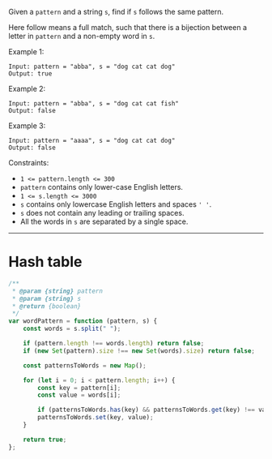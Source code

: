 Given a `pattern` and a string `s`, find if `s` follows the same pattern.

Here follow means a full match, such that there is a bijection between a letter in `pattern` and a non-empty word in `s`.

Example 1:

```
Input: pattern = "abba", s = "dog cat cat dog"
Output: true
```

Example 2:

```
Input: pattern = "abba", s = "dog cat cat fish"
Output: false
```

Example 3:

```
Input: pattern = "aaaa", s = "dog cat cat dog"
Output: false
```

Constraints:

-   `1 <= pattern.length <= 300`
-   `pattern` contains only lower-case English letters.
-   `1 <= s.length <= 3000`
-   `s` contains only lowercase English letters and spaces `' '`.
-   `s` does not contain any leading or trailing spaces.
-   All the words in `s` are separated by a single space.

---

# Hash table

```js
/**
 * @param {string} pattern
 * @param {string} s
 * @return {boolean}
 */
var wordPattern = function (pattern, s) {
    const words = s.split(" ");

    if (pattern.length !== words.length) return false;
    if (new Set(pattern).size !== new Set(words).size) return false;

    const patternsToWords = new Map();

    for (let i = 0; i < pattern.length; i++) {
        const key = pattern[i];
        const value = words[i];

        if (patternsToWords.has(key) && patternsToWords.get(key) !== value) return false;
        patternsToWords.set(key, value);
    }

    return true;
};
```
